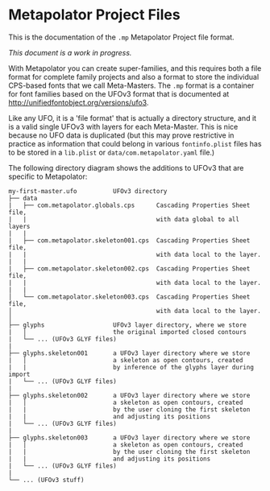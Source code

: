 # Metapolator Project Files

This is the documentation of the `.mp` Metapolator Project file format.

_This document is a work in progress._

With Metapolator you can create super-families, and this requires both a file format for complete family projects and also a format to store the individual CPS-based fonts that we call Meta-Masters.
The `.mp` format is a container for font families based on the UFOv3 format that is documented at <http://unifiedfontobject.org/versions/ufo3>.

Like any UFO, it is a 'file format' that is actually a directory structure, and it is a valid single UFOv3 with layers for each Meta-Master.
This is nice because no UFO data is duplicated (but this may prove restrictive in practice as information that could belong in various `fontinfo.plist` files has to be stored in a `lib.plist` or `data/com.metapolator.yaml` file.)

The following directory diagram shows the additions to UFOv3 that are specific to Metapolator:

```
my-first-master.ufo          UFOv3 directory
├── data
|   ├── com.metapolator.globals.cps      Cascading Properties Sheet file, 
|   |                                    with data global to all layers
|   |
|   ├── com.metapolator.skeleton001.cps  Cascading Properties Sheet file, 
|   |                                    with data local to the layer.
|   |
|   ├── com.metapolator.skeleton002.cps  Cascading Properties Sheet file, 
|   |                                    with data local to the layer.
|   |
│   └── com.metapolator.skeleton003.cps  Cascading Properties Sheet file, 
│                                        with data local to the layer.
│
├── glyphs                   UFOv3 layer directory, where we store
|   │                        the original imported closed contours
|   └── ... (UFOv3 GLYF files)
|
├── glyphs.skeleton001       a UFOv3 layer directory where we store
|   │                        a skeleton as open contours, created 
|   |                        by inference of the glyphs layer during import 
|   └── ... (UFOv3 GLYF files)
|
├── glyphs.skeleton002       a UFOv3 layer directory where we store
|   │                        a skeleton as open contours, created
|   |                        by the user cloning the first skeleton
|   |                        and adjusting its positions 
|   └── ... (UFOv3 GLYF files)
|
├── glyphs.skeleton003       a UFOv3 layer directory where we store
|   │                        a skeleton as open contours, created
|   |                        by the user cloning the first skeleton
|   |                        and adjusting its positions 
|   └── ... (UFOv3 GLYF files)
|
└── ... (UFOv3 stuff)
```